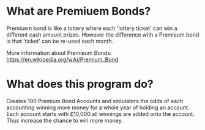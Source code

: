 # What are Premiuem Bonds?

Premiuem bond is like a lottery where each 'lottery ticket' can win a different cash amount prizes. However the difference with a Premieum bond is that 'ticket' can be re-used each month.

More information about Premieum Bonds: https://en.wikipedia.org/wiki/Premium_Bond

# What does this program do?

Creates 100 Premium Bond Accounts and simulaters the odds of each accounting winning more money for a whole year of holding an account. Each account starts with £10,000 all winnings are added onto the account. Thus increase the chance to win more money.
